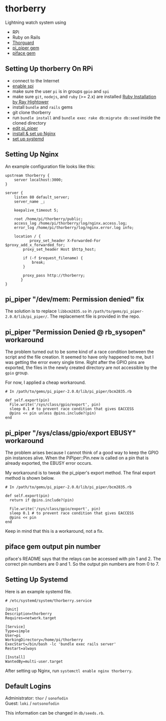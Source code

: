 # thorberry
Lightning watch system using 
 - RPi
 - Ruby on Rails
 - [Thorguard](http://thorguard.com/)
 - [pi_piper gem](https://github.com/jwhitehorn/pi_piper)
 - [piface gem](https://github.com/blakejakopovic/piface)

## Setting Up thorberry On RPi
 - connect to the Internet
 - [enable spi](https://www.raspberrypi.org/documentation/hardware/raspberrypi/spi/README.md)
 - make sure the user `pi` is in groups `gpio` and `spi`
 - make sure `git`, `nodejs`, and `ruby` (>= 2.x) are installed [Ruby Installation by Ray Hightower](http://rayhightower.com/blog/2012/12/03/ruby-on-raspberry-pi/)
 - install `bundle` and `rails` gems
 - git clone thorberry
 - run `bundle install` and `bundle exec rake db:migrate db:seed` inside the cloned directory
 - [edit pi_piper](#export-ebusy)
 - [install & set up Nginx](#nginx-setup)
 - [set up systemd](#systemd-setup)
 
## Setting Up Nginx <a name="nginx-setup"></a>
An example configuration file looks like this:

    upstream thorberry {
        server localhost:3000;
    }

    server {
        listen 80 default_server;
        server_name _;

        keepalive_timeout 5;

        root /home/pi/thorberry/public;
        access_log /home/pi/thorberry/log/nginx.access.log;
        error_log /home/pi/thorberry/log/nginx.error.log info;

        location / {
	           proxy_set_header X-Forwarded-For $proxy_add_x_forwarded_for;
            proxy_set_header Host $http_host;
            
            if (-f $request_filename) {
                break;
            }
            
            proxy_pass http://thorberry;
	       }
    }

## pi_piper "/dev/mem: Permission denied" fix
The solution is to replace `libbcm2835.so` in `/path/to/gems/pi_piper-2.0.0/lib/pi_piper/`.
The replacement file is provided in the repo.

## pi_piper "Permission Denied @ rb_sysopen" workaround
The problem turned out to be some kind of a race condition between the script and the file creation.
It seemed to have only happened to me, but I was getting the error every single time.
Right after the GPIO pins are exported, the files in the newly created directory are not accessible by the `gpio` group.

For now, I applied a cheap workaround.

    # In /path/to/gems/pi_piper-2.0.0/lib/pi_piper/bcm2835.rb
    
    def self.export(pin)
      File.write('/sys/class/gpio/export', pin)
      sleep 0.1 # to prevent race condition that gives EACCESS
      @pins << pin unless @pins.include?(pin)
    end
    
## pi_piper "/sys/class/gpio/export EBUSY" workaround <a name="export-ebusy"></a>
The problem arises because I cannot think of a good way to keep the GPIO pin instances alive.
When the PiPiper::Pin.new is called on a pin that is already exported, the EBUSY error occurs.

My workaround is to tweak the pi_piper's export method. The final export method is shown below. 

    # In /path/to/gems/pi_piper-2.0.0/lib/pi_piper/bcm2835.rb
    
    def self.export(pin)
      return if @pins.include?(pin)
      
      File.write('/sys/class/gpio/export', pin)
      sleep 0.1 # to prevent race condition that gives EACCESS
      @pins << pin
    end
Keep in mind that this is a workaround, not a fix.

## piface gem output pin number
piface's README says that the relays can be accessed with pin 1 and 2.
The correct pin numbers are 0 and 1. So the output pin numbers are from 0 to 7.

## Setting Up Systemd <a name="systemd-setup"></a>
Here is an example systemd file.

    # /etc/systemd/system/thorberry.service
    
    [Unit]
    Description=thorberry
    Requires=network.target

    [Service]
    Type=simple
    User=pi
    WorkingDirectory=/home/pi/thorberry
    ExecStart=/bin/bash -lc 'bundle exec rails server'
    Restart=always

    [Install]
    WantedBy=multi-user.target
After setting up Nginx, run `systemctl enable nginx thorberry`.

## Default Logins
Administrator: `thor` / `sonofodin`  
Guest: `loki` / `notsonofodin`

This information can be changed in `db/seeds.rb`.
